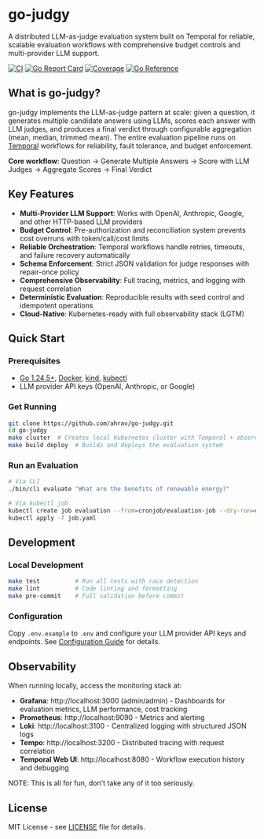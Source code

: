 # go-judgy

A distributed LLM-as-judge evaluation system built on Temporal for reliable, scalable evaluation workflows with comprehensive budget controls and multi-provider LLM support.

[![CI](https://github.com/ahrav/go-judgy/workflows/CI/badge.svg)](https://github.com/ahrav/go-judgy/actions)
[![Go Report Card](https://goreportcard.com/badge/github.com/ahrav/go-judgy)](https://goreportcard.com/report/github.com/ahrav/go-judgy)
[![Coverage](https://codecov.io/gh/ahrav/go-judgy/branch/main/graph/badge.svg)](https://codecov.io/gh/ahrav/go-judgy)
[![Go Reference](https://pkg.go.dev/badge/github.com/ahrav/go-judgy.svg)](https://pkg.go.dev/github.com/ahrav/go-judgy)

## What is go-judgy?

go-judgy implements the LLM-as-judge pattern at scale: given a question, it generates multiple candidate answers using LLMs, scores each answer with LLM judges, and produces a final verdict through configurable aggregation (mean, median, trimmed mean). The entire evaluation pipeline runs on [Temporal](https://temporal.io/) workflows for reliability, fault tolerance, and budget enforcement.

**Core workflow**: Question → Generate Multiple Answers → Score with LLM Judges → Aggregate Scores → Final Verdict

## Key Features

- **Multi-Provider LLM Support**: Works with OpenAI, Anthropic, Google, and other HTTP-based LLM providers
- **Budget Control**: Pre-authorization and reconciliation system prevents cost overruns with token/call/cost limits
- **Reliable Orchestration**: Temporal workflows handle retries, timeouts, and failure recovery automatically
- **Schema Enforcement**: Strict JSON validation for judge responses with repair-once policy
- **Comprehensive Observability**: Full tracing, metrics, and logging with request correlation
- **Deterministic Evaluation**: Reproducible results with seed control and idempotent operations
- **Cloud-Native**: Kubernetes-ready with full observability stack (LGTM)

## Quick Start

### Prerequisites

- [Go 1.24.5+](https://golang.org/doc/install), [Docker](https://docs.docker.com/get-docker/), [kind](https://kind.sigs.k8s.io/docs/user/quick-start/), [kubectl](https://kubernetes.io/docs/tasks/tools/)
- LLM provider API keys (OpenAI, Anthropic, or Google)

### Get Running

```bash
git clone https://github.com/ahrav/go-judgy.git
cd go-judgy
make cluster  # Creates local Kubernetes cluster with Temporal + observability stack
make build deploy  # Builds and deploys the evaluation system
```

### Run an Evaluation

```bash
# Via CLI
./bin/cli evaluate "What are the benefits of renewable energy?"

# Via kubectl job
kubectl create job evaluation --from=cronjob/evaluation-job --dry-run=client -o yaml > job.yaml
kubectl apply -f job.yaml
```

## Development

### Local Development

```bash
make test          # Run all tests with race detection
make lint          # Code linting and formatting
make pre-commit    # Full validation before commit
```

### Configuration

Copy `.env.example` to `.env` and configure your LLM provider API keys and endpoints. See [Configuration Guide](docs/configuration.md) for details.


## Observability

When running locally, access the monitoring stack at:

- **Grafana**: http://localhost:3000 (admin/admin) - Dashboards for evaluation metrics, LLM performance, cost tracking
- **Prometheus**: http://localhost:9090 - Metrics and alerting
- **Loki**: http://localhost:3100 - Centralized logging with structured JSON logs
- **Tempo**: http://localhost:3200 - Distributed tracing with request correlation
- **Temporal Web UI**: http://localhost:8080 - Workflow execution history and debugging


NOTE: This is all for fun, don't take any of it too seriously.


## License

MIT License - see [LICENSE](LICENSE) file for details.
